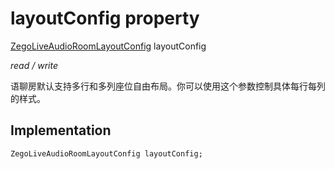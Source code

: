 


# layoutConfig property







[ZegoLiveAudioRoomLayoutConfig](../../zego_uikit_prebuilt_live_audio_room/ZegoLiveAudioRoomLayoutConfig-class.md) layoutConfig
  
_<span class="feature">read / write</span>_



<p>语聊房默认支持多行和多列座位自由布局。你可以使用这个参数控制具体每行每列的样式。</p>



## Implementation

```dart
ZegoLiveAudioRoomLayoutConfig layoutConfig;
```







